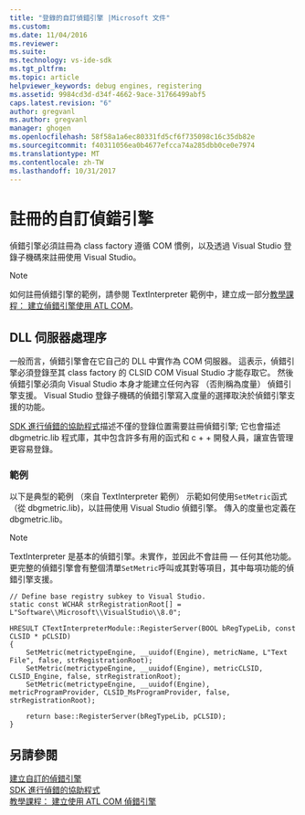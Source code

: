 ```yaml
---
title: "登錄的自訂偵錯引擎 |Microsoft 文件"
ms.custom: 
ms.date: 11/04/2016
ms.reviewer: 
ms.suite: 
ms.technology: vs-ide-sdk
ms.tgt_pltfrm: 
ms.topic: article
helpviewer_keywords: debug engines, registering
ms.assetid: 9984cd3d-d34f-4662-9ace-31766499abf5
caps.latest.revision: "6"
author: gregvanl
ms.author: gregvanl
manager: ghogen
ms.openlocfilehash: 58f58a1a6ec80331fd5cf6f735098c16c35db82e
ms.sourcegitcommit: f40311056ea0b4677efcca74a285dbb0ce0e7974
ms.translationtype: MT
ms.contentlocale: zh-TW
ms.lasthandoff: 10/31/2017
---
```

# <a name="registering-a-custom-debug-engine"></a>註冊的自訂偵錯引擎
偵錯引擎必須註冊為 class factory 遵循 COM 慣例，以及透過 Visual Studio 登錄子機碼來註冊使用 Visual Studio。  
  
> [!NOTE]
>  如何註冊偵錯引擎的範例，請參閱 TextInterpreter 範例中，建立成一部分[教學課程： 建立偵錯引擎使用 ATL COM](http://msdn.microsoft.com/en-us/9097b71e-1fe7-48f7-bc00-009e25940c24)。  
  
## <a name="dll-server-process"></a>DLL 伺服器處理序  
 一般而言，偵錯引擎會在它自己的 DLL 中實作為 COM 伺服器。 這表示，偵錯引擎必須登錄至其 class factory 的 CLSID COM Visual Studio 才能存取它。 然後偵錯引擎必須向 Visual Studio 本身才能建立任何內容 （否則稱為度量） 偵錯引擎支援。 Visual Studio 登錄子機碼的偵錯引擎寫入度量的選擇取決於偵錯引擎支援的功能。  
  
 [SDK 進行偵錯的協助程式](../../extensibility/debugger/reference/sdk-helpers-for-debugging.md)描述不僅的登錄位置需要註冊偵錯引擎; 它也會描述 dbgmetric.lib 程式庫，其中包含許多有用的函式和 c + + 開發人員，讓宣告管理更容易登錄。  
  
### <a name="example"></a>範例  
 以下是典型的範例 （來自 TextInterpreter 範例） 示範如何使用`SetMetric`函式 （從 dbgmetric.lib)，以註冊使用 Visual Studio 偵錯引擎。 傳入的度量也定義在 dbgmetric.lib。  
  
> [!NOTE]
>  TextInterpreter 是基本的偵錯引擎。未實作，並因此不會註冊 — 任何其他功能。 更完整的偵錯引擎會有整個清單`SetMetric`呼叫或其對等項目，其中每項功能的偵錯引擎支援。  
  
```  
// Define base registry subkey to Visual Studio.  
static const WCHAR strRegistrationRoot[] = L"Software\\Microsoft\\VisualStudio\\8.0";  
  
HRESULT CTextInterpreterModule::RegisterServer(BOOL bRegTypeLib, const CLSID * pCLSID)  
{  
    SetMetric(metrictypeEngine, __uuidof(Engine), metricName, L"Text File", false, strRegistrationRoot);  
    SetMetric(metrictypeEngine, __uuidof(Engine), metricCLSID, CLSID_Engine, false, strRegistrationRoot);  
    SetMetric(metrictypeEngine, __uuidof(Engine), metricProgramProvider, CLSID_MsProgramProvider, false, strRegistrationRoot);  
  
    return base::RegisterServer(bRegTypeLib, pCLSID);  
}  
```  
  
## <a name="see-also"></a>另請參閱  
 [建立自訂的偵錯引擎](../../extensibility/debugger/creating-a-custom-debug-engine.md)   
 [SDK 進行偵錯的協助程式](../../extensibility/debugger/reference/sdk-helpers-for-debugging.md)   
 [教學課程： 建立使用 ATL COM 偵錯引擎](http://msdn.microsoft.com/en-us/9097b71e-1fe7-48f7-bc00-009e25940c24)
